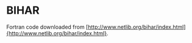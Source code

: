 BIHAR
=====

Fortran code downloaded from [http://www.netlib.org/bihar/index.html]{http://www.netlib.org/bihar/index.html}.